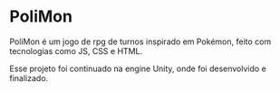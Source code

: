 # PoliMon
PoliMon é um jogo de rpg de turnos inspirado em Pokémon, feito com tecnologias como JS, CSS e HTML.

Esse projeto foi continuado na engine Unity, onde foi desenvolvido e finalizado.
